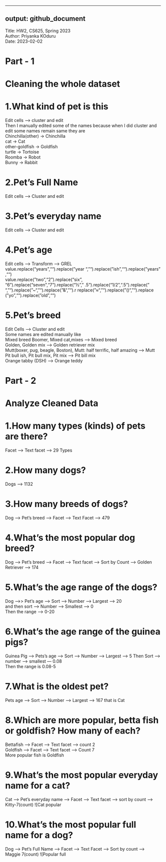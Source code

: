 ------------------------------------------------------------------------

## output: github_document

Title: HW2, CS625, Spring 2023  
Author: Priyanka KOduru  
Date: 2023-02-02  

# Part - 1

# Cleaning the whole dataset

# 1.What kind of pet is this

Edit cells —\> cluster and edit  
Then I manually edited some of the names because when I did cluster and
edit some names remain same they are  
Chinchilla(other) -\> Chinchilla  
cat -\> Cat  
other-goldfish -\> Goldfish  
turtle -\> Tortoise  
Roomba -\> Robot  
Bunny -\> Rabbit

# 2.Pet’s Full Name

Edit cells —\> Cluster and edit

# 3.Pet’s everyday name

Edit cells —\> Cluster and edit

# 4.Pet’s age

Edit cells —\> Transform —\> GREL  
value.replace(“years”,““).replace(”year
“,”“).replace(”ish”,““).replace(”years” ,““)  
value.replace(”two”,“2”).replace(“six”,
“6”).replace(“seven”,“7”).replace(“½”,”
.5”).replace(“1/2”,“.5”).replace(”
“,”“).replace(”\~“,”“).replace(”&“,”“).r
replace(”≈“,”“).replace(”()“,”“).replace (”yo”,““).replace(”old”,““)

# 5.Pet’s breed

Edit Cells —\> Cluster and edit  
Some names are edited manually like  
Mixed breed Boomer, Mixed cat,mixes —\> Mixed breed  
Golden, Golden mix —\> Golden retriever mix  
Mutt(boxer, pug, beagle, Boston), Mutt: half terrific, half amazing —\>
Mutt  
Pit bull ish, Pit bull mix, Pit mix —\> Pit bill mix  
Orange tabby (DSH) —\> Orange teddy

# Part - 2

# Analyze Cleaned Data

# 1.How many types (kinds) of pets are there?

Facet —\> Text facet —-\> 29 Types

# 2.How many dogs?

Dogs —\> 1132

# 3.How many breeds of dogs?

Dog —\> Pet’s breed —\> Facet —\> Text Facet —\> 479

# 4.What’s the most popular dog breed?

Dog —\> Pet’s breed —\> Facet —\> Text facet —\> Sort by Count —\>
Golden Retriever —\> 174

# 5.What’s the age range of the dogs?

Dog —\>\> Pet’s age —\> Sort —\> Number —\> Largest —\> 20  
and then sort —\> Number —\> Smallest —\> 0  
Then the range —\> 0-20

# 6.What’s the age range of the guinea pigs?

Guinea Pig —\> Pets’s age —\> Sort —\> Number —\> Largest —\> 5 Then
Sort —\> number —\> smallest — 0.08  
Then the range is 0.08-5

# 7.What is the oldest pet?

Pets age —\> Sort —\> Number —\> Largest —\> 167 that is Cat

# 8.Which are more popular, betta fish or goldfish? How many of each?

Bettafish —\> Facet —\> Text facet —\> count 2  
Goldfish —\> Facet —\> Text facet —\> Count 7  
More popular fish is Goldfish

# 9.What’s the most popular everyday name for a cat?

Cat —\> Pet’s everyday name —\> Facet —\> Text facet —\> sort by count
—\> Kitty-7(count) !\[Cat popular

# 10.What’s the most popular full name for a dog?

Dog —\> Pet’s Full Name —\> Facet —\> Text Facet —\> Sort by count —\>
Maggie 7(count) !\[Popular full
